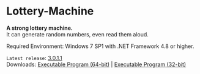 # Lottery-Machine
**A strong lottery machine.**\
It can generate random numbers, even read them aloud.

Required Environment: Windows 7 SP1 with .NET Framework 4.8 or higher.

`Latest release`: [3.0.1.1](https://github.com/Python-Object-Developers/Lottery-Machine/releases/tag/v3.0.1.1)\
Downloads: [Executable Program (64-bit)](https://github.com/Python-Object-Developers/Lottery-Machine/releases/download/v3.0.1.1/Lottery-Machine-3.0.1.1-AMD64.exe)  |  [Executable Program (32-bit)](https://github.com/Python-Object-Developers/Lottery-Machine/releases/download/v3.0.1.1/Lottery-Machine-3.0.1.1.exe)

